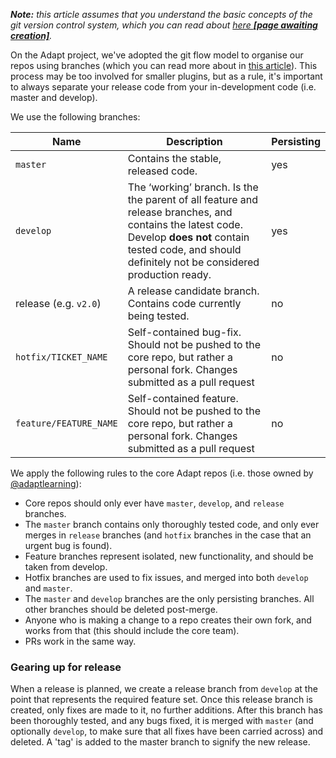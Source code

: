 _**Note:** this article assumes that you understand the basic concepts of the git version control system, which you can read about [here **[page awaiting creation]**](#)._

On the Adapt project, we've adopted the git flow model to organise our repos using branches (which you can read more about in [this article](http://nvie.com/posts/a-successful-git-branching-model/)). This process may be too involved for smaller plugins, but as a rule, it's important to always separate your release code from your in-development code (i.e. master and develop).

We use the following branches:

Name | Description | Persisting
---- | ----------- | ----------
`master` | Contains the stable, released code. | yes
`develop` | The ‘working’ branch. Is the the parent of all feature and release branches, and contains the latest code. Develop **does not** contain tested code, and should definitely not be considered production ready. | yes
release (e.g. `v2.0`) | A release candidate branch. Contains code currently being tested. | no
`hotfix/TICKET_NAME` | Self-contained bug-fix. Should not be pushed to the core repo, but rather a personal fork. Changes submitted as a pull request | no
`feature/FEATURE_NAME` | Self-contained feature. Should not be pushed to the core repo, but rather a personal fork. Changes submitted as a pull request | no

We apply the following rules to the core Adapt repos (i.e. those owned by [@adaptlearning](https://github.com/adaptlearning)):

* Core repos should only ever have `master`, `develop`, and `release` branches.
* The `master` branch contains only thoroughly tested code, and only ever merges in `release` branches (and `hotfix` branches in the case that an urgent bug is found).
* Feature branches represent isolated, new functionality, and should be taken from develop.
* Hotfix branches are used to fix issues, and merged into both `develop` and `master`.
* The `master` and `develop` branches are the only persisting branches. All other branches should be deleted post-merge.
* Anyone who is making a change to a repo creates their own fork, and works from that (this should include the core team). 
* PRs work in the same way.

### Gearing up for release

When a release is planned, we create a release branch from `develop` at the point that represents the required feature set. Once this release branch is created, only fixes are made to it, no further additions. After this branch has been thoroughly tested, and any bugs fixed, it is merged with `master` (and optionally `develop`, to make sure that all fixes have been carried across) and deleted. A 'tag' is added to the master branch to signify the new release.